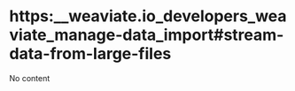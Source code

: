# https:__weaviate.io_developers_weaviate_manage-data_import#stream-data-from-large-files
No content